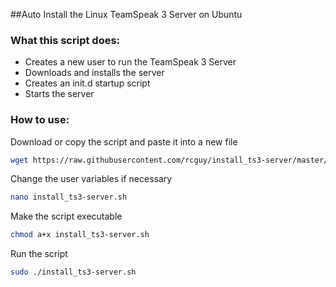 ##Auto Install the Linux TeamSpeak 3 Server on Ubuntu
### What this script does:
- Creates a new user to run the TeamSpeak 3 Server
- Downloads and installs the server
- Creates an init.d startup script
- Starts the server

### How to use:
Download or copy the script and paste it into a new file
```bash
wget https://raw.githubusercontent.com/rcguy/install_ts3-server/master/install_ts3-server.sh
```
Change the user variables if necessary
```bash
nano install_ts3-server.sh
```
Make the script executable
```bash
chmod a+x install_ts3-server.sh
```
Run the script
```bash
sudo ./install_ts3-server.sh
```
